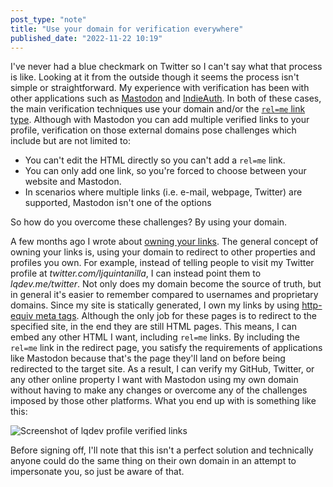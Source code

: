 ```yaml
---
post_type: "note" 
title: "Use your domain for verification everywhere"
published_date: "2022-11-22 10:19"
---
```


I've never had a blue checkmark on Twitter so I can't say what that process is like. Looking at it from the outside though it seems the process isn't simple or straightforward. My experience with verification has been with other applications such as [Mastodon](https://docs.joinmastodon.org/user/profile/#verification) and [IndieAuth](https://indieauth.com/). In both of these cases, the main verification techniques use your domain and/or the [`rel=me` link type](https://developer.mozilla.org/en-US/docs/Web/HTML/Link_types/me). Although with Mastodon you can add multiple verified links to your profile, verification on those external domains pose challenges which include but are not limited to:

- You can't edit the HTML directly so you can't add a `rel=me` link.
- You can only add one link, so you're forced to choose between your website and Mastodon.
- In scenarios where multiple links (i.e. e-mail, webpage, Twitter) are supported, Mastodon isn't one of the options

So how do you overcome these challenges? By using your domain. 

A few months ago I wrote about [owning your links](/posts/static-website-redirects). The general concept of owning your links is, using your domain to redirect to other properties and profiles you own. For example, instead of telling people to visit my Twitter profile at *twitter.com/ljquintanilla*, I can instead point them to *lqdev.me/twitter*. Not only does my domain become the source of truth, but in general it's easier to remember compared to usernames and proprietary domains. Since my site is statically generated, I own my links by using [http-equiv meta tags](https://developer.mozilla.org/en-US/docs/Web/HTML/Element/meta#attr-http-equiv). Although the only job for these pages is to redirect to the specified site, in the end they are still HTML pages. This means, I can embed any other HTML I want, including `rel=me` links. By including the `rel=me` link in the redirect page, you satisfy the requirements of applications like Mastodon because that's the page they'll land on before being redirected to the target site. As a result, I can verify my GitHub, Twitter, or any other online property I want with Mastodon using my own domain without having to make any changes or overcome any of the challenges imposed by those other platforms. What you end up with is something like this:

![Screenshot of lqdev profile verified links](/images/own-your-links-domain-verification/mastodon-profile-verified-links.png)

Before signing off, I'll note that this isn't a perfect solution and technically anyone could do the same thing on their own domain in an attempt to impersonate you, so just be aware of that.